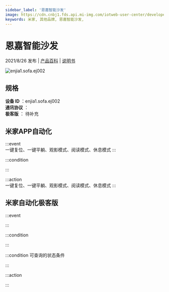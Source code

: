 ```yaml
---
sidebar_label: '恩嘉智能沙发'
image: https://cdn.cnbj1.fds.api.mi-img.com/iotweb-user-center/developer_1679104309973CE6Dt3M6.png?GalaxyAccessKeyId=AKVGLQWBOVIRQ3XLEW&Expires=9223372036854775807&Signature=Slxua0ZSiJD1e79xd1VhEWRfIaE=
keywords: 米家, 其他品牌, 恩嘉智能沙发, 
---
```

# 恩嘉智能沙发

2021/8/26 发布 | [产品百科](https://home.mi.com/webapp/content/baike/product/index.html?model=enjia1.sofa.ej002/) | [说明书](https://home.mi.com/views/introduction.html?model=enjia1.sofa.ej002&region=cn)

![enjia1.sofa.ej002](https://cdn.cnbj1.fds.api.mi-img.com/iotweb-user-center/developer_1679104309973CE6Dt3M6.png?GalaxyAccessKeyId=AKVGLQWBOVIRQ3XLEW&Expires=9223372036854775807&Signature=Slxua0ZSiJD1e79xd1VhEWRfIaE=)

## 规格  
> 
**设备 ID** ：enjia1.sofa.ej002  
**通讯协议** ：  
**极客版**  ： 待补充 


## 米家APP自动化  

:::event  
一键复位、一键平躺、观影模式、阅读模式、休息模式
:::

:::condition  

:::

:::action   
一键复位、一键平躺、观影模式、阅读模式、休息模式
:::

## 米家自动化极客版  

:::event  

:::

:::condition  

:::

:::condition 可查询的状态条件  

:::

:::action  

:::

        
